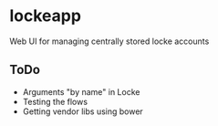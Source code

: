 lockeapp
========

Web UI for managing centrally stored locke accounts




ToDo
----
* Arguments "by name"  in Locke
* Testing the flows
* Getting vendor libs using bower
